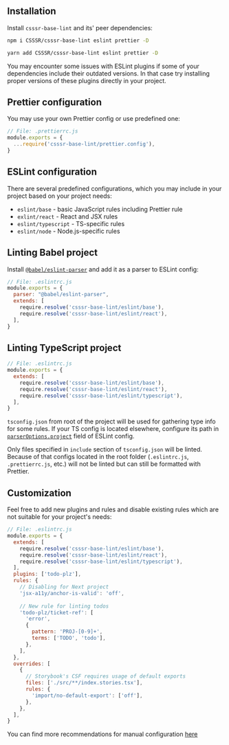 ## Installation

Install `csssr-base-lint` and its' peer dependencies:
```bash
npm i CSSSR/csssr-base-lint eslint prettier -D

yarn add CSSSR/csssr-base-lint eslint prettier -D
```

You may encounter some issues with ESLint plugins if some of your dependencies include their outdated versions. In that case try installing proper versions of these plugins directly in your project.

## Prettier configuration

You may use your own Prettier config or use predefined one:

```js
// File: .prettierrc.js
module.exports = {
  ...require('csssr-base-lint/prettier.config'),
}
```

## ESLint configuration

There are several predefined configurations, which you may include in your project based on your project needs:
* `eslint/base` - basic JavaScript rules including Prettier rule
* `exlint/react` - React and JSX rules
* `eslint/typescript` - TS-specific rules
* `eslint/node` - Node.js-specific rules

## Linting Babel project

Install [`@babel/eslint-parser`](https://github.com/babel/babel/tree/main/eslint/babel-eslint-parser#installation) and add it as a parser to ESLint config:
```js
// File: .eslintrc.js
module.exports = {
  parser: "@babel/eslint-parser",
  extends: [
    require.resolve('csssr-base-lint/eslint/base'),
    require.resolve('csssr-base-lint/eslint/react'),
  ],
}
```

## Linting TypeScript project

```js
// File: .eslintrc.js
module.exports = {
  extends: [
    require.resolve('csssr-base-lint/eslint/base'),
    require.resolve('csssr-base-lint/eslint/react'),
    require.resolve('csssr-base-lint/eslint/typescript'),
  ],
}
```

`tsconfig.json` from root of the project will be used for gathering type info for some rules. If your TS config is located elsewhere, configure its path in [`parserOptions.project`](https://github.com/typescript-eslint/typescript-eslint/tree/master/packages/parser#parseroptionsproject) field of ESLint config.

Only files specified in `include` section of `tsconfig.json` will be linted. Because of that configs located in the root folder (`.eslintrc.js`, `.prettierrc.js`, etc.) will not be linted but can still be formatted with Prettier.

## Customization

Feel free to add new plugins and rules and disable existing rules which are not suitable for your project's needs:

```js
// File: .eslintrc.js
module.exports = {
  extends: [
    require.resolve('csssr-base-lint/eslint/base'),
    require.resolve('csssr-base-lint/eslint/react'),
    require.resolve('csssr-base-lint/eslint/typescript'),
  ],
  plugins: ['todo-plz'],
  rules: {
    // Disabling for Next project
    'jsx-a11y/anchor-is-valid': 'off',
    
    // New rule for linting todos
    'todo-plz/ticket-ref': [
      'error',
      {
        pattern: 'PROJ-[0-9]+',
        terms: ['TODO', 'todo'],
      },
    ],
  },
  overrides: [
    {
      // Storybook's CSF requires usage of default exports
      files: ['./src/**/index.stories.tsx'],
      rules: {
        'import/no-default-export': ['off'],
      },
    },
  ],
}
```

You can find more recommendations for manual configuration [here](./SELF_CONFIG.md)
